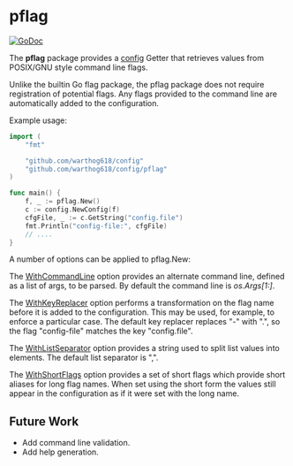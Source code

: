 # pflag

[![GoDoc](https://godoc.org/github.com/warthog618/config/pflag/sar?status.svg)](https://godoc.org/github.com/warthog618/config/pflag)

The **pflag** package provides a [config](https://github.com/warthog618/config) Getter that retrieves values from POSIX/GNU style command line flags.

Unlike the builtin Go flag package, the pflag package does not require registration of potential flags.  Any flags provided to the command line are automatically added to the configuration.

Example usage:

```go
import (
    "fmt"

    "github.com/warthog618/config"
    "github.com/warthog618/config/pflag"
)

func main() {
    f, _ := pflag.New()
    c := config.NewConfig(f)
    cfgFile, _ := c.GetString("config.file")
    fmt.Println("config-file:", cfgFile)
    // ....
}
```

A number of options can be applied to pflag.New:

The [WithCommandLine](https://godoc.org/github.com/warthog618/config/pflag#WithCommandLine) option provides an alternate command line, defined as a list of args, to be parsed.  By default the command line is *os.Args[1:]*.

The [WithKeyReplacer](https://godoc.org/github.com/warthog618/config/pflag#WithKeyReplacer) option performs a transformation on the flag name before it is added to the configuration.  This may be used, for example, to enforce a particular case.  The default key replacer replaces "-" with ".", so the flag "config-file" matches the key "config.file".

The [WithListSeparator](https://godoc.org/github.com/warthog618/config/pflag#WithListSeparator) option provides a string used to split list values into elements.  The default list separator is ",".

The [WithShortFlags](https://godoc.org/github.com/warthog618/config/pflag#WithShortFlags) option provides a set of short flags which provide short aliases for long flag names. When set using the short form the values still appear in the configuration as if it were set with the long name.

## Future Work

- Add command line validation.
- Add help generation.
